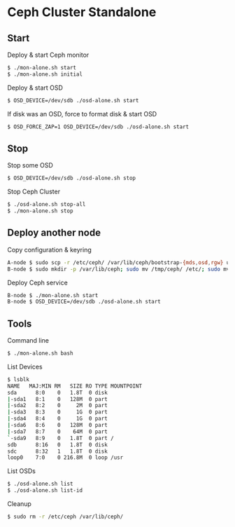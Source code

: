 Ceph Cluster Standalone
=

Start
---

Deploy & start Ceph monitor
```sh
$ ./mon-alone.sh start
$ ./mon-alone.sh initial
```

Deploy & start OSD
```sh
$ OSD_DEVICE=/dev/sdb ./osd-alone.sh start
```

If disk was an OSD, force to format disk & start OSD
```sh
$ OSD_FORCE_ZAP=1 OSD_DEVICE=/dev/sdb ./osd-alone.sh start
```

Stop
---

Stop some OSD
```sh
$ OSD_DEVICE=/dev/sdb ./osd-alone.sh stop
```

Stop Ceph Cluster
```sh
$ ./osd-alone.sh stop-all
$ ./mon-alone.sh stop
```

Deploy another node
---

Copy configuration & keyring
```sh
A-node $ sudo scp -r /etc/ceph/ /var/lib/ceph/bootstrap-{mds,osd,rgw} user@B-node:/tmp
B-node $ sudo mkdir -p /var/lib/ceph; sudo mv /tmp/ceph/ /etc/; sudo mv /tmp/bootstrap-{mds,osd,rgw} /var/lib/ceph
```

Deploy Ceph service
```sh
B-node $ ./mon-alone.sh start
B-node $ OSD_DEVICE=/dev/sdb ./osd-alone.sh start
```

Tools
---

Command line
```sh
$ ./mon-alone.sh bash
```
List Devices
```sh
$ lsblk
NAME   MAJ:MIN RM   SIZE RO TYPE MOUNTPOINT
sda      8:0    0   1.8T  0 disk
|-sda1   8:1    0   128M  0 part
|-sda2   8:2    0     2M  0 part
|-sda3   8:3    0     1G  0 part
|-sda4   8:4    0     1G  0 part
|-sda6   8:6    0   128M  0 part
|-sda7   8:7    0    64M  0 part
`-sda9   8:9    0   1.8T  0 part /
sdb      8:16   0   1.8T  0 disk
sdc      8:32   1   1.8T  0 disk
loop0    7:0    0 216.8M  0 loop /usr
```

List OSDs
```sh
$ ./osd-alone.sh list
$ ./osd-alone.sh list-id
```

Cleanup
```sh
$ sudo rm -r /etc/ceph /var/lib/ceph/
```
